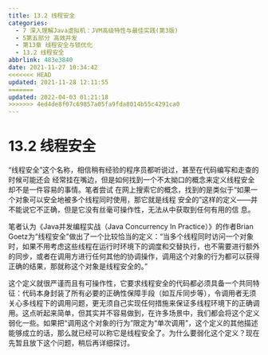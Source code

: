```yaml
---
title: 13.2 线程安全
categories: 
  - 7 深入理解Java虛拟机：JVM高级特性与最佳实践(第3版)
  - 5第五部分 高效并发
  - 第13章 线程安全与锁优化
  - 13.2 线程安全
abbrlink: 483e3840
date: 2021-11-27 10:34:42
<<<<<<< HEAD
updated: 2021-11-28 12:11:55
=======
updated: 2022-04-03 01:21:18
>>>>>>> 4ed4de8f07c69857a05fa9fda8014b55c4291ca0
---
```

# 13.2 线程安全
“线程安全”这个名称，相信稍有经验的程序员都听说过，甚至在代码编写和走查的时候可能还会 经常挂在嘴边，但是如何找到一个不太拗口的概念来定义线程安全却不是一件容易的事情。笔者尝试 在网上搜索它的概念，找到的是类似于“如果一个对象可以安全地被多个线程同时使用，那它就是线程 安全的”这样的定义——并不能说它不正确，但是它没有丝毫可操作性，无法从中获取到任何有用的信 息。

笔者认为《Java并发编程实战（Java Concurrency In Practice）》的作者Brian Goetz为“线程安全”做出了一个比较恰当的定义：“当多个线程同时访问一个对象时，如果不用考虑这些线程在运行时环境下的调度和交替执行，也不需要进行额外的同步，或者在调用方进行任何其他的协调操作，调用这个对象的行为都可以获得正确的结果，那就称这个对象是线程安全的。”

这个定义就很严谨而且有可操作性，它要求线程安全的代码都必须具备一个共同特征：代码本身封装了所有必要的正确性保障手段（如互斥同步等），令调用者无须关心多线程下的调用问题，更无须自己实现任何措施来保证多线程环境下的正确调用。这点听起来简单，但其实并不容易做到，在许多场景中，我们都会将这个定义弱化一些。如果把“调用这个对象的行为”限定为“单次调用”，这个定义的其他描述能够成立的话，那么就已经可以称它是线程安全了。为什么要弱化这个定义？现在先暂且放下这个问题，稍后再详细探讨。
